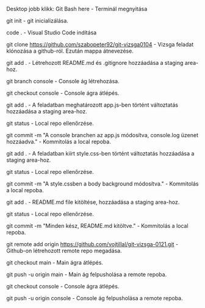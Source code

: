 Desktop jobb klikk: Git Bash here - Terminál megnyitása

git init - git inicializálása.

code . - Visual Studio Code indítása

git clone https://github.com/szabopeter92/git-vizsga0104 - Vizsga feladat klónozása a github-ról. Ezután mappa átnevezése.

git add . - Létrehozott README.md és .gitignore hozzáadása a staging area-hoz.

git branch console - Console ág létrehozása.

git checkout console - Console ágra átlépés.

git add . - A feladatban meghatározott app.js-ben történt változtatás hozzáadása a staging area-hoz.

git status - Local repo ellenőrzése.

git commit -m "A console branchen az app.js módosítva, console.log üzenet hozzáadva." - Kommitolás a local repoba.

git add . - A feladatban kiírt style.css-ben történt változtatás hozzáadása a staging area-hoz.

git status - Local repo ellenőrzése.

git commit -m "A style.cssben a body background módosítva." - Kommitolás a local repoba.

git add . - README.md file kitöltése, hozzáadása a staging area-hoz.

git status - Local repo ellenőrzése.

git commit -m "Minden kész, README.md kitöltve." - Kommitolás a local repoba.

git remote add origin https://github.com/vojtillal/git-vizsga-0121.git - Github-on létrehozott remote repo megadása.

git checkout main - Main ágra átlépés.

git push -u origin main - Main ág felpusholása a remote repoba.

git checkout console - Console ágra átlépés.

git push -u origin console - Console ág felpusholása a remote repoba.